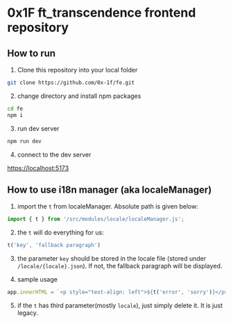# 0x1F ft_transcendence frontend repository

## How to run

1. Clone this repository into your local folder
```bash
git clone https://github.com/0x-1f/fe.git
```

2. change directory and install npm packages
```bash
cd fe
npm i
```

3. run dev server
```bash
npm run dev
```

4. connect to the dev server

[https://localhost:5173](https://localhost:5173)

## How to use i18n manager (aka localeManager)

1. import the `t` from localeManager. Absolute path is given below:
```js
import { t } from '/src/modules/locale/localeManager.js';
```

2. the `t` will do everything for us:
```js
t('key', 'fallback paragraph')
```

3. the parameter `key` should be stored in the locale file (stored under `/locale/{locale}.json`). If not, the fallback paragraph will be displayed.

4. sample usage
```javascript
app.innerHTML = `<p style="text-align: left">${t('error', 'sorry')}</p>`
```

5. if the `t` has third parameter(mostly `locale`), just simply delete it. It is just legacy.
